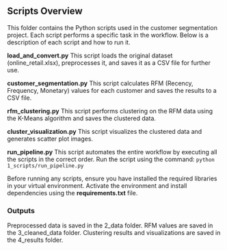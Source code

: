 ## Scripts Overview
This folder contains the Python scripts used in the customer segmentation project. Each script performs a specific task in the workflow. Below is a description of each script and how to run it.

**load_and_convert.py**
This script loads the original dataset (online_retail.xlsx), preprocesses it, and saves it as a CSV file for further use.

**customer_segmentation.py**
This script calculates RFM (Recency, Frequency, Monetary) values for each customer and saves the results to a CSV file.

**rfm_clustering.py**
This script performs clustering on the RFM data using the K-Means algorithm and saves the clustered data.

**cluster_visualization.py**
This script visualizes the clustered data and generates scatter plot images.

**run_pipeline.py**
This script automates the entire workflow by executing all the scripts in the correct order.
Run the script using the command:
`python 1_scripts/run_pipeline.py`

Before running any scripts, ensure you have installed the required libraries in your virtual environment. Activate the environment and install dependencies using the **requirements.txt** file.

### Outputs
Preprocessed data is saved in the 2_data folder.
RFM values are saved in the 3_cleaned_data folder.
Clustering results and visualizations are saved in the 4_results folder.